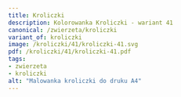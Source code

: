 ```yaml
---
title: Kroliczki
description: Kolorowanka Kroliczki - wariant 41
canonical: /zwierzeta/kroliczki
variant_of: kroliczki
image: /kroliczki/41/kroliczki-41.svg
pdf: /kroliczki/41/kroliczki-41.pdf
tags:
- zwierzeta
- kroliczki
alt: "Malowanka kroliczki do druku A4"
---
```

